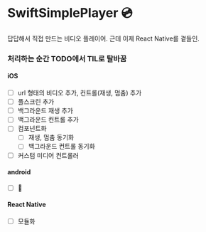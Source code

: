 # SwiftSimplePlayer 💿

답답해서 직접 만드는 비디오 플레이어. 근데 이제 React Native를 곁들인.

### 처리하는 순간 TODO에서 TIL로 탈바꿈

#### iOS

- [ ] url 형태의 비디오 추가, 컨트롤(재생, 멈춤) 추가
- [ ] 풀스크린 추가
- [ ] 백그라운드 재생 추가
- [ ] 백그라운드 컨트롤 추가
- [ ] 컴포넌트화
  - [ ] 재생, 멈춤 동기화
  - [ ] 백그라운드 컨트롤 동기화
- [ ] 커스텀 미디어 컨트롤러

#### android

- [ ] 🤔

#### React Native

- [ ] 모듈화

